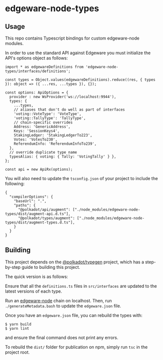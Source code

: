 # edgeware-node-types

## Usage

This repo contains Typescript bindings for custom edgeware-node modules.

In order to use the standard API against Edgeware you must initialize the API's options object as follows:

```
import * as edgewareDefinitions from 'edgeware-node-types/interfaces/definitions';

const types = Object.values(edgewareDefinitions).reduce((res, { types }): object => ({ ...res, ...types }), {});

const options: ApiOptions = {
  provider : new WsProvider('ws://localhost:9944'),
  types: {
    ...types,
    // aliases that don't do well as part of interfaces
    'voting::VoteType': 'VoteType',
    'voting::TallyType': 'TallyType',
    // chain-specific overrides
    Address: 'GenericAddress',
    Keys: 'SessionKeys4',
    StakingLedger: 'StakingLedgerTo223',
    Votes: 'VotesTo230',
    ReferendumInfo: 'ReferendumInfoTo239',
  },
  // override duplicate type name
  typesAlias: { voting: { Tally: 'VotingTally' } },
};

const api = new ApiRx(options);
```

You will also need to update the `tsconfig.json` of your project to include the following:

```
{
  "compilerOptions": {
    "baseUrl": ".",
    "paths": {
      "@polkadot/api/augment": ["./node_modules/edgeware-node-types/dist/augment-api.d.ts"],
      "@polkadot/types/augment": ["./node_modules/edgeware-node-types/dist/augment-types.d.ts"],
    }
  }
}
```

## Building

This project depends on the [@polkadot/typegen](https://github.com/polkadot-js/api/tree/master/docs/examples/promise/90_typegen) project, which has a step-by-step guide to building this project.

The quick version is as follows:

Ensure that all the `definitions.ts` files in `src/interfaces` are updated to the latest versions of each type.

Run an [edgeware-node](https://github.com/hicommonwealth/edgeware-node) chain on localhost. Then, run `./generateMetadata.bash` to update the `edgeware.json` file.

Once you have an `edgeware.json` file, you can rebuild the types with:

```
$ yarn build
$ yarn lint
```

and ensure the final command does not print any errors.

To rebuild the `dist/` folder for publication on npm, simply run `tsc` in the project root.
